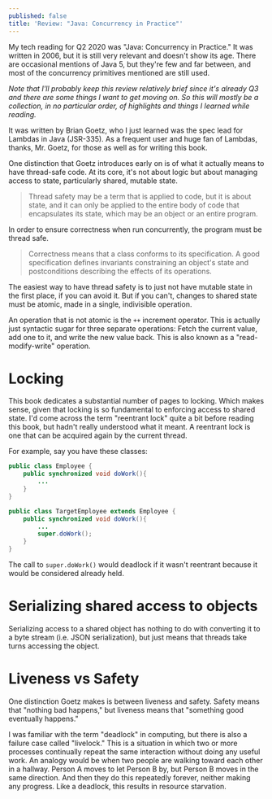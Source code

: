```yaml
---
published: false
title: 'Review: "Java: Concurrency in Practice"'
---
```

My tech reading for Q2 2020 was "Java: Concurrency in Practice." It was written in 2006, but it is still very relevant and doesn't show its age. There are occasional mentions of Java 5, but they're few and far between, and most of the concurrency primitives mentioned are still used. 

_Note that I'll probably keep this review relatively brief since it's already Q3 and there are some things I want to get moving on. So this will mostly be a collection, in no particular order, of highlights and things I learned while reading._

It was written by Brian Goetz, who I just learned was the spec lead for Lambdas in Java (JSR-335). As a frequent user and huge fan of Lambdas, thanks, Mr. Goetz, for those as well as for writing this book.

One distinction that Goetz introduces early on is of what it actually means to have thread-safe code. At its core, it's not about logic but about managing access to state, particularly shared, mutable state.

> Thread safety may be a term that is applied to code, but it is about state, and it can only be applied to the entire body of code that encapsulates its state, which may be an object or an entire program.

In order to ensure correctness when run concurrently, the program must be thread safe. 

> Correctness means that a class conforms to its specification. A good specification defines invariants constraining an object's state and postconditions describing the effects of its operations.

The easiest way to have thread safety is to just not have mutable state in the first place, if you can avoid it. But if you can't, changes to shared state must be atomic, made in a single, indivisible operation. 

An operation that is not atomic is the `++` increment operator. This is actually just syntactic sugar for three separate operations: Fetch the current value, add one to it, and write the new value back. This is also known as a "read-modify-write" operation. 

# Locking

This book dedicates a substantial number of pages to locking. Which makes sense, given that locking is so fundamental to enforcing access to shared state. I'd come across the term "reentrant lock" quite a bit before reading this book, but hadn't really understood what it meant. A reentrant lock is one that can be acquired again by the current thread.

For example, say you have these classes:

```java
public class Employee {
	public synchronized void doWork(){
	    ...
    }
}

public class TargetEmployee extends Employee {
  	public synchronized void doWork(){
     	...
        super.doWork();
    }
}
```

The call to `super.doWork()` would deadlock if it wasn't reentrant because it would be considered already held.

# Serializing shared access to objects

Serializing access to a shared object has nothing to do with converting it to a byte stream (i.e. JSON serialization), but just means that threads take turns accessing the object.

# Liveness vs Safety

One distinction Goetz makes is between liveness and safety. Safety means that "nothing bad happens," but liveness means that "something good eventually happens."

I was familiar with the term "deadlock" in computing, but there is also a failure case called "livelock." This is a situation in which two or more processes continually repeat the same interaction without doing any useful work. An analogy would be when two people are walking toward each other in a hallway. Person A moves to let Person B by, but Person B moves in the same direction. And then they do this repeatedly forever, neither making any progress. Like a deadlock, this results in resource starvation.
